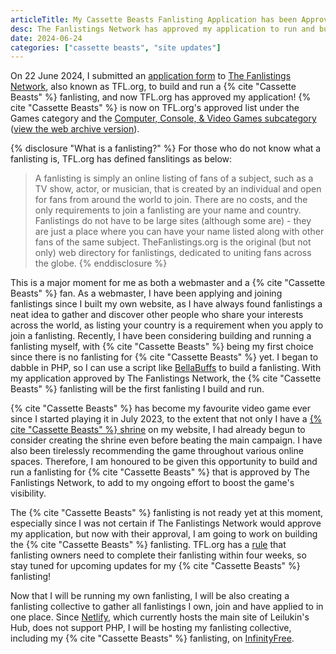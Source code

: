 ```yaml
---
articleTitle: My Cassette Beasts Fanlisting Application has been Approved
desc: The Fanlistings Network has approved my application to run and build a Cassette Beasts fanlisting.
date: 2024-06-24
categories: ["cassette beasts", "site updates"]
---
```


On 22 June 2024, I submitted an [application form](https://thefanlistings.org/start/apply.php) to [The Fanlistings Network](https://thefanlistings.org/), also known as TFL.org, to build and run a {% cite "Cassette Beasts" %} fanlisting, and now TFL.org has approved my application! {% cite "Cassette Beasts" %} is now on TFL.org's approved list under the Games category and the [Computer, Console, & Video Games subcategory](https://www.thefanlistings.org/browse.php?show=games&start=8) ([view the web archive version](https://web.archive.org/web/20240624045621/https%3A%2F%2Fwww.thefanlistings.org%2Fbrowse.php%3Fshow%3Dgames%26start%3D8)).

{% disclosure "What is a fanlisting?" %}
For those who do not know what a fanlisting is, TFL.org has defined fanslitings as below:
> A fanlisting is simply an online listing of fans of a subject, such as a TV show, actor, or musician, that is created by an individual and open for fans from around the world to join. There are no costs, and the only requirements to join a fanlisting are your name and country. Fanlistings do not have to be large sites (although some are) - they are just a place where you can have your name listed along with other fans of the same subject. TheFanlistings.org is the original (but not only) web directory for fanlistings, dedicated to uniting fans across the globe.
{% enddisclosure %}

This is a major moment for me as both a webmaster and a  {% cite "Cassette Beasts" %} fan. As a webmaster, I have been applying and joining fanlistings since I built my own website, as I have always found fanlistings a neat idea to gather and discover other people who share your interests across the world, as listing your country is a requirement when you apply to join a fanlisting. Recently, I have been considering building and running a fanlisting myself, with {% cite "Cassette Beasts" %} being my first choice since there is no fanlisting for {% cite "Cassette Beasts" %} yet. I began to dabble in PHP, so I can use a script like [BellaBuffs](https://www.jemjabella.co.uk/scripts/bellabuffs/) to build a fanlisting. With my application approved by The Fanlistings Network, the {% cite "Cassette Beasts" %}  fanlisting will be the first fanlisting I build and run.

{% cite "Cassette Beasts" %}  has become my favourite video game ever since I started playing it in July 2023, to the extent that not only I have a [{% cite "Cassette Beasts" %} shrine](/shrines/cassettebeasts) on my website, I had already begun to consider creating the shrine even before beating the main campaign. I have also been tirelessly recommending the game throughout various online spaces. Therefore, I am honoured to be given this opportunity to build and run a fanlisting for {% cite "Cassette Beasts" %} that is approved by The Fanlistings Network, to add to my ongoing effort to boost the game's visibility.

The {% cite "Cassette Beasts" %} fanlisting is not ready yet at this moment, especially since I was not certain if The Fanlistings Network would approve my application, but now with their approval, I am going to work on building the {% cite "Cassette Beasts" %} fanlisting. TFL.org has a [rule](https://thefanlistings.org/start/rules.php) that fanlisting owners need to complete their fanlisting within four weeks, so stay tuned for upcoming updates for my {% cite "Cassette Beasts" %} fanlisting!

Now that I will be running my own fanlisting, I will be also creating a fanlisting collective to gather all fanlistings I own, join and have applied to in one place. Since [Netlify](https://www.netlify.com/), which currently hosts the main site of Leilukin's Hub, does not support PHP, I will be hosting my fanlisting collective, including my {% cite "Cassette Beasts" %} fanlisting, on [InfinityFree](https://www.infinityfree.com/).